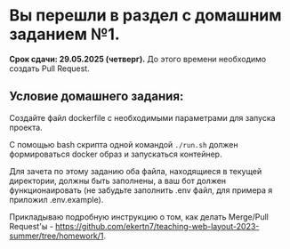 # Вы перешли в раздел с домашним заданием №1.

**Срок сдачи: 29.05.2025 (четверг).** До этого времени необходимо создать Pull Request.

## Условие домашнего задания:

Создайте файл dockerfile с необходимыми параметрами для запуска проекта.

С помощью bash скрипта одной командой `./run.sh` должен формироваться docker образ и запускаться контейнер.

Для зачета по этому заданию оба файла, находящиеся в текущей директории, должны быть заполнены, а ваш бот должен функционаировать (не забудьте заполнить .env файл, для примера я приложил .env.example).

Прикладываю подробную инструкцию о том, как делать Merge/Pull Request'ы - https://github.com/ekertn7/teaching-web-layout-2023-summer/tree/homework/1.